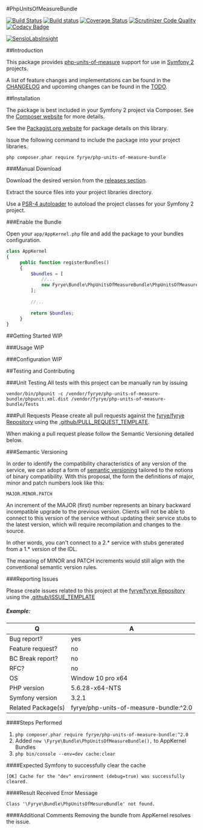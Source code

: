 #PhpUnitsOfMeasureBundle

[![Build Status](https://travis-ci.org/fyrye/php-units-of-measure-bundle.svg?branch=master)](https://travis-ci.org/fyrye/php-units-of-measure-bundle)
[![Build status](https://ci.appveyor.com/api/projects/status/vv214lv6x0xvv01h/branch/master?svg=true)](https://ci.appveyor.com/project/fyrye/phpunitsofmeasurebundle/branch/master)
[![Coverage Status](https://coveralls.io/repos/github/fyrye/php-units-of-measure-bundle/badge.svg?branch=master)](https://coveralls.io/github/fyrye/php-units-of-measure-bundle?branch=master)
[![Scrutinizer Code Quality](https://scrutinizer-ci.com/g/fyrye/php-units-of-measure-bundle/badges/quality-score.png?b=master)](https://scrutinizer-ci.com/g/fyrye/php-units-of-measure-bundle/?branch=master)
[![Codacy Badge](https://api.codacy.com/project/badge/Grade/bed244cbc946459b8c23eb994f721b78)](https://www.codacy.com/app/fyrye/php-units-of-measure-bundle?utm_source=github.com&amp;utm_medium=referral&amp;utm_content=fyrye/php-units-of-measure-bundle&amp;utm_campaign=Badge_Grade)

[![SensioLabsInsight](https://insight.sensiolabs.com/projects/eb5fe6b5-e19b-4511-b721-22201fc2e1c3/small.png)](https://insight.sensiolabs.com/projects/eb5fe6b5-e19b-4511-b721-22201fc2e1c3)

##Introduction

This package provides [php-units-of-measure](https://github.com/PhpUnitsOfMeasure/php-units-of-measure) 
support for use in [Symfony 2](https://github.com/symfony/symfony) projects.

A list of feature changes and implementations can be found in the [CHANGELOG](https://github.com/fyrye/php-units-of-measure-bundle/blob/master/CHANGELOG.md) and upcoming changes can be found in the [TODO](https://github.com/fyrye/php-units-of-measure-bundle/blob/master//TODO.md).

##Installation

The package is best included in your Symfony 2 project via Composer. 
See the [Composer website](http://getcomposer.org/) for more details.

See the [Packagist.org website](https://packagist.org/packages/fyrye/php-units-of-measure-bundle) 
for package details on this library.

Issue the following command to include the package into your project libraries.

```
php composer.phar require fyrye/php-units-of-measure-bundle
```

###Manual Download

Download the desired version from the 
[releases section](https://github.com/fyrye/php-units-of-measure-bundle/releases).

Extract the source files into your project libraries directory.

Use a [PSR-4 autoloader](http://www.php-fig.org/psr/psr-4/) to autoload the project classes for your Symfony 2 project.

###Enable the Bundle

Open your `app/AppKernel.php` file and add the package to your bundles configuration.

```php
class AppKernel
{
     public function registerBundles()
     {
         $bundles = [
             //...
             new Fyrye\Bundle\PhpUnitsOfMeasureBundle\PhpUnitsOfMeasureBundle(),
         ];
         
         //...
         
         return $bundles;
     }
}
```

##Getting Started
WIP

###Usage
WIP

###Configuration
WIP

##Testing and Contributing

###Unit Testing
All tests with this project can be manually run by issuing 

```
vendor/bin/phpunit -c /vendor/fyrye/php-units-of-measure-bundle/phpunit.xml.dist /vendor/fyrye/php-units-of-measure-bundle/Tests
```

###Pull Requests
Please create all pull requests against the
[fyrye/fyrye Repository](https://github.com/fyrye/fyrye/pulls) 
using the [.github/PULL_REQUEST_TEMPLATE](https://github.com/fyrye/fyrye/blob/master/.github/PULL_REQUEST_TEMPLATE.md).

When making a pull request please follow the Semantic Versioning detailed below.  

###Semantic Versioning

In order to identify the compatibility characteristics of any version
of the service, we can adopt a form of [semantic
versioning](http://semver.org/) tailored to the notions of binary
compatibility.  With this proposal, the form the definitions of major,
minor and patch numbers look like this:

    MAJOR.MINOR.PATCH

An increment of the MAJOR (first) number represents an binary backward
incompatible upgrade to the previous version.  Clients will not be
able to connect to this version of the service without updating their
service stubs to the latest version, which will require recompilation
and changes to the source.

In other words, you can't connect to a 2.* service with stubs generated
from a 1.* version of the IDL.

The meaning of MINOR and PATCH increments would still align with the
conventional semantic version rules.

###Reporting Issues

Please create issues related to this project at the 
[fyrye/fyrye Repository](https://github.com/fyrye/fyrye/issues/new/) 
using the [.github/ISSUE_TEMPLATE](https://github.com/fyrye/fyrye/blob/master/.github/ISSUE_TEMPLATE.md)

##### Example:

| Q                  | A                                      |
| ------------------ | -----                                  |
| Bug report?        | yes                                    |
| Feature request?   | no                                     |
| BC Break report?   | no                                     |
| RFC?               | no                                     |
| OS                 | Window 10 pro x64                      |
| PHP version        | 5.6.28-x64-NTS                         |
| Symfony version    | 3.2.1                                  |
| Related Package(s) | fyrye/php-units-of-measure-bundle:^2.0 |

####Steps Performed
 1. `php composer.phar require fyrye/php-units-of-measure-bundle:^2.0`
 2. Added `new \Fyrye\Bundle\PhpUnitsOfMeasureBundle(),` to AppKernel Bundles 
 3. `php bin/console --env=dev cache:clear`

####Expected
Symfony to successfully clear the cache
```
[OK] Cache for the "dev" environment (debug=true) was successfully cleared.
```

####Result
Received Error Message 
```
Class '\Fyrye\Bundle\PhpUnitsOfMesureBundle' not found.
```

####Additional Comments
Removing the bundle from AppKernel resolves the issue.


